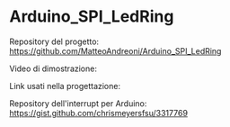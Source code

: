 # Arduino_SPI_LedRing


Repository del progetto: https://github.com/MatteoAndreoni/Arduino_SPI_LedRing



Video di dimostrazione: 






Link usati nella progettazione:

Repository dell'interrupt per Arduino: https://gist.github.com/chrismeyersfsu/3317769



